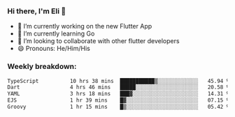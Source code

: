 ### Hi there, I'm Eli 👋
- 🔭 I’m currently working on the new Flutter App
- 🌱 I’m currently learning Go
- 🦄 I’m looking to collaborate with other flutter developers
- 😄 Pronouns: He/Him/His

### Weekly breakdown:
<!--START_SECTION:waka-->

```txt
TypeScript          10 hrs 38 mins  ███████████▒░░░░░░░░░░░░░   45.94 %
Dart                4 hrs 46 mins   █████░░░░░░░░░░░░░░░░░░░░   20.58 %
YAML                3 hrs 18 mins   ███▓░░░░░░░░░░░░░░░░░░░░░   14.31 %
EJS                 1 hr 39 mins    █▓░░░░░░░░░░░░░░░░░░░░░░░   07.15 %
Groovy              1 hr 15 mins    █▒░░░░░░░░░░░░░░░░░░░░░░░   05.42 %
```

<!--END_SECTION:waka-->
